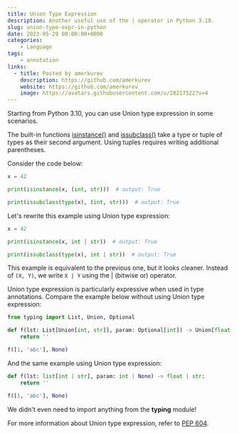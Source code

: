```yaml
---
title: Union Type Expression
description: Another useful use of the | operator in Python 3.10.
slug: union-type-expr-in-python
date: 2023-05-29 00:00:00+0000
categories:
    - Language
tags:
    - annotation
links:
  - title: Posted by amerkurev
    description: https://github.com/amerkurev
    website: https://github.com/amerkurev
    image: https://avatars.githubusercontent.com/u/28217522?v=4
---
```


Starting from Python 3.10, you can use Union type expression in some scenarios.

The built-in functions [isinstance()](https://docs.python.org/3/library/functions.html#isinstance) and [issubclass()](https://docs.python.org/3/library/functions.html#issubclass) take a type or tuple of types as their second argument.
Using tuples requires writing additional parentheses.

Consider the code below:
```python
x = 42

print(isinstance(x, (int, str)))  # output: True

print(issubclass(type(x), (int, str)))  # output: True
```

Let's rewrite this example using Union type expression:
```python
x = 42

print(isinstance(x, int | str))  # output: True

print(issubclass(type(x), int | str))  # output: True
```

This example is equivalent to the previous one, but it looks cleaner.
Instead of `(X, Y)`, we write `X | Y` using the | (bitwise or) operator.

Union type expression is particularly expressive when used in type annotations.
Compare the example below without using Union type expression:
```python
from typing import List, Union, Optional

def f(lst: List[Union[int, str]], param: Optional[int]) -> Union[float, str]:
    return ''

f([1, 'abc'], None)
```

And the same example using Union type expression:
```python
def f(lst: list[int | str], param: int | None) -> float | str:
    return ''

f([1, 'abc'], None)
```

We didn't even need to import anything from the **typing** module!

For more information about Union type expression, refer to [PEP 604](https://peps.python.org/pep-0604/).
